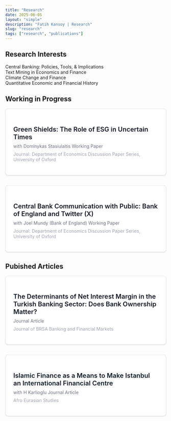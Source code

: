 ```yaml
---
title: "Research"
date: 2025-06-05
layout: "simple"
description: "Fatih Kansoy | Research"
slug: "research"
tags: ["research", "publications"]
---
```


<!-- Font Awesome CDN -->
<link rel="stylesheet" href="https://cdnjs.cloudflare.com/ajax/libs/font-awesome/6.5.1/css/all.min.css">

<!-- Tailwind CSS CDN -->
<script src="https://cdn.tailwindcss.com"></script>

<!-- Hidden Settings -->
<script>
    const ALWAYS_OPEN_DEFAULT = false; // false = buttons hidden until card clicked, true = all buttons visible by default
    const BLACK_WHITE_BUTTONS = false; // false = colored buttons, true = black and white style buttons
</script>

<style>
/* Clean, simple styling for standard page layout */
.paper-section {
    margin-bottom: 2rem;
    background-color: #ffffff;
    padding: 1.5rem;
    border-radius: 0.5rem;
    border: 1px solid #e5e7eb;
    cursor: pointer;
    transition: box-shadow 0.2s;
    box-shadow: 0 1px 3px 0 rgba(0, 0, 0, 0.1), 0 1px 2px 0 rgba(0, 0, 0, 0.06);
}

.paper-section:hover {
    box-shadow: 0 4px 6px -1px rgba(0, 0, 0, 0.1), 0 2px 4px -1px rgba(0, 0, 0, 0.06);
}

.paper-header {
    cursor: pointer;
}

.paper-title {
    font-size: 1.25rem;
    font-weight: 600;
    color: #111827;
    margin-bottom: 0.5rem;
}

.paper-meta {
    font-size: 0.875rem;
    color: #6b7280;
    margin-bottom: 0.5rem;
}

.paper-journal {
    font-size: 0.875rem;
    color: #9ca3af;
    margin-bottom: 1rem;
}

.button-group {
    display: none;
    flex-wrap: wrap;
    gap: 0.75rem;
    margin-bottom: 1rem;
    margin-top: 1rem;
}

.button-group.show {
    display: flex;
}

/* Hide abstract and bibtex by default */
.abstract-section, .bibtex-section {
    display: none;
}

.abstract-section {
    background-color: #ffffff;
    padding: 1.5rem;
    border-radius: 0.5rem;
    margin: 1rem 0;
    border: 1px solid #e5e7eb;
}

.bibtex-section {
    background-color: #111827;
    color: #f3f4f6;
    padding: 1.5rem;
    border-radius: 0.5rem;
    margin: 1rem 0;
    font-family: monospace;
    font-size: 0.75rem;
}

/* Show when toggled */
.abstract-section.show, .bibtex-section.show {
    display: block;
}

.section-divider {
    margin: 3rem 0;
    border-color: #e5e7eb;
}

/* Black and white button style */
.black-white-style .button-group a,
.black-white-style .button-group button {
    background-color: #f3f4f6 !important;
    color: #374151 !important;
    border: 1px solid #d1d5db !important;
}

.black-white-style .button-group a:hover,
.black-white-style .button-group button:hover {
    background-color: #e5e7eb !important;
    color: #111827 !important;
}

/* Mobile-friendly responsive design */
@media (max-width: 768px) {
    .paper-section {
        padding: 1rem;
        margin-left: -0.5rem;
        margin-right: -0.5rem;
    }
    
    .button-group {
        gap: 0.5rem;
    }
    
    .button-group a,
    .button-group button {
        font-size: 0.75rem;
        padding: 0.375rem 0.75rem;
    }
}

/* Copy button styling */
.copy-button {
    background-color: #4b5563;
    color: #d1d5db;
    padding: 0.25rem 0.5rem;
    border-radius: 0.25rem;
    font-size: 0.75rem;
    border: none;
    cursor: pointer;
    transition: background-color 0.2s;
}

.copy-button:hover {
    background-color: #6b7280;
}

.copy-button.copied {
    background-color: #059669;
}

/* Expand indicator */
.expand-indicator {
    float: right;
    color: #9ca3af;
    transition: transform 0.2s;
}

.expand-indicator.expanded {
    transform: rotate(180deg);
}
</style>

## Research Interests

<div class="bg-white rounded-lg shadow-sm p-6 mb-8 border border-gray-200">
    <div class="grid grid-cols-1 md:grid-cols-2 gap-4">
        <div class="flex items-start gap-3">
            <i class="fas fa-chart-line text-blue-600 mt-1"></i>
            <span>Central Banking: Policies, Tools, & Implications</span>
        </div>
        <div class="flex items-start gap-3">
            <i class="fas fa-robot text-blue-600 mt-1"></i>
            <span>Text Mining in Economics and Finance</span>
        </div>
        <div class="flex items-start gap-3">
            <i class="fas fa-leaf text-green-600 mt-1"></i>
            <span>Climate Change and Finance</span>
        </div>
        <div class="flex items-start gap-3">
            <i class="fas fa-history text-purple-600 mt-1"></i>
            <span>Quantitative Economic and Financial History</span>
        </div>
    </div>
</div>

## Working in Progress

<!-- Paper 1: Green Shields -->

<!-- Paper 1: Green Shields -->
<div class="paper-section" onclick="toggleCard('paper1')">
    <div class="paper-header">
        <i class="fas fa-chevron-down expand-indicator" id="paper1-indicator"></i>
        <h3 class="paper-title">Green Shields: The Role of ESG in Uncertain Times</h3>
        <div class="paper-meta">
            with Dominykas Stasiulaitis 
            <span class="inline-block bg-orange-100 text-orange-800 text-xs px-2 py-1 rounded ml-2">Working Paper</span>
        </div>
        <div class="paper-journal">
            Journal: Department of Economics Discussion Paper Series, University of Oxford
        </div>
    </div>
    
  <div class="button-group" id="paper1-buttons">
        <a href="http://fatih.ai/esg.pdf" class="inline-flex items-center gap-2 text-blue-600 hover:text-blue-800 text-sm bg-blue-50 px-3 py-1.5 rounded-md transition-colors">
            <i class="fas fa-file-pdf"></i> View PDF
        </a>
        <a href="https://papers.ssrn.com/sol3/papers.cfm?abstract_id=5278853" target="_blank" class="inline-flex items-center gap-2 text-blue-700 hover:text-blue-900 text-sm bg-blue-100 px-3 py-1.5 rounded-md transition-colors">
            <i class="fas fa-file-alt"></i> SSRN
        </a>
        <a href="https://arxiv.org/abs/2506.02143" target="_blank" class="inline-flex items-center gap-2 text-red-700 hover:text-red-900 text-sm bg-red-100 px-3 py-1.5 rounded-md transition-colors">
            <i class="fas fa-archive"></i> arXiv
        </a>
        <!-- <a href="http://fatih.ai/esg.pdf" download class="inline-flex items-center gap-2 text-green-600 hover:text-green-800 text-sm bg-green-50 px-3 py-1.5 rounded-md transition-colors">
            <i class="fas fa-download"></i> Download
        </a> -->
        <button onclick="toggleAbstract(event, 'paper1')" class="inline-flex items-center gap-2 text-gray-600 hover:text-gray-800 text-sm bg-gray-50 px-3 py-1.5 rounded-md transition-colors">
            <i class="fas fa-file-alt"></i> Abstract
        </button>
        <button onclick="toggleBibtex(event, 'paper1')" class="inline-flex items-center gap-2 text-purple-600 hover:text-purple-800 text-sm bg-purple-50 px-3 py-1.5 rounded-md transition-colors">
            <i class="fas fa-quote-left"></i> BibTeX
        </button>
        <a href="https://x.com/kansoy/status/1929638410358346063" target="_blank" class="inline-flex items-center gap-2 text-gray-800 hover:text-gray-900 text-sm bg-gray-100 px-3 py-1.5 rounded-md transition-colors">
            <i class="fab fa-x-twitter"></i> Thread
        </a>
        <a href="https://bsky.app/profile/fatih.ai/post/3lqno6dfwok24" target="_blank" class="inline-flex items-center gap-2 text-sky-600 hover:text-sky-800 text-sm bg-sky-50 px-3 py-1.5 rounded-md transition-colors">
            <i class="fas fa-cloud"></i> Bluesky
        </a>
    </div>
    
  <div class="abstract-section" id="paper1-abstract">
        <h4 class="font-semibold mb-2 text-gray-700">Abstract</h4>
        <p class="text-sm text-gray-600 leading-relaxed">
            The rapid growth of sustainable investing, now exceeding 35 trillion USD globally, has transformed financial markets, yet the implications for monetary policy transmission remain underexplored. While existing literature documents heterogeneous firm responses to monetary policy through traditional channels such as size and leverage, it remains unknown whether environmental, social, and governance (ESG) characteristics create distinct transmission mechanisms. Using high-frequency identification around 160 Federal Reserve announcements from 2005 to 2025, we uncover an asymmetric pattern: high-ESG firms gain 1.6 basis points of protection from contractionary target surprises, yet suffer 2.6 basis points greater sensitivity to forward guidance shocks. This asymmetry persists within industries and intensifies with investor climate awareness. Remarkably, the Paris Agreement inverted these relationships: before December 2015, high-ESG firms were more vulnerable to contractionary policy within industries; afterward, they gained protection, representing a 186 basis point reversal. We develop a two-period model featuring heterogeneous investors with sustainability preferences that quantitatively matches these patterns. The model reveals how ESG investors' non-pecuniary utility creates differential demand elasticities, simultaneously protecting green firms from immediate rate changes while amplifying forward guidance vulnerability through their longer investment horizons. These findings establish environmental characteristics as a new dimension of monetary policy non-neutrality, with important implications as sustainable finance continues expanding.
        </p>
    </div>
    
  <div class="bibtex-section" id="paper1-bibtex">
        <div class="flex justify-between items-start mb-2">
            <h4 class="font-sans font-semibold text-gray-300">BibTeX</h4>
            <button onclick="copyBibtex('paper1')" class="copy-button">
                <i class="fas fa-copy mr-1"></i> Copy
            </button>
        </div>
    <pre class="whitespace-pre-wrap" id="paper1-bibtex-content">
     @article{kansoy2025green,
     title={Green Shields: The Role of ESG in Uncertain Times},
     author={Kansoy, Fatih and Stasiulaitis, Dominykas},
     journal={Department of Economics Discussion Paper Series, University of Oxford},
     volume={June 2025},
     year={2025},
    institution={University of Oxford}
       }
       </pre>
    </div>
</div>

<!-- Paper 2: Central Bank Communication -->
<div class="paper-section" onclick="toggleCard('paper2')">
    <div class="paper-header">
        <i class="fas fa-chevron-down expand-indicator" id="paper2-indicator"></i>
        <h3 class="paper-title">Central Bank Communication with Public: Bank of England and Twitter (X)</h3>
        <div class="paper-meta">
            with Joel Mundy (Bank of England) 
            <span class="inline-block bg-orange-100 text-orange-800 text-xs px-2 py-1 rounded ml-2">Working Paper</span>
        </div>
        <div class="paper-journal">
            Journal: Department of Economics Discussion Paper Series, University of Oxford
        </div>
    </div>
    
<div class="button-group" id="paper2-buttons">
        <a href="http://fatih.ai/boe.pdf" class="inline-flex items-center gap-2 text-blue-600 hover:text-blue-800 text-sm bg-blue-50 px-3 py-1.5 rounded-md transition-colors">
            <i class="fas fa-file-pdf"></i> View PDF
        </a>
        <a href="https://papers.ssrn.com/sol3/papers.cfm?abstract_id=5279225" target="_blank" class="inline-flex items-center gap-2 text-blue-700 hover:text-blue-900 text-sm bg-blue-100 px-3 py-1.5 rounded-md transition-colors">
            <i class="fas fa-file-alt"></i> SSRN
        </a>
        <a href="https://arxiv.org/abs/2506.02559" target="_blank" class="inline-flex items-center gap-2 text-red-700 hover:text-red-900 text-sm bg-red-100 px-3 py-1.5 rounded-md transition-colors">
            <i class="fas fa-archive"></i> arXiv
        </a>
        <button onclick="toggleAbstract(event, 'paper2')" class="inline-flex items-center gap-2 text-gray-600 hover:text-gray-800 text-sm bg-gray-50 px-3 py-1.5 rounded-md transition-colors">
            <i class="fas fa-file-alt"></i> Abstract
        </button>
        <button onclick="toggleBibtex(event, 'paper2')" class="inline-flex items-center gap-2 text-purple-600 hover:text-purple-800 text-sm bg-purple-50 px-3 py-1.5 rounded-md transition-colors">
            <i class="fas fa-quote-left"></i> BibTeX
        </button>
    </div>
    
<div class="abstract-section" id="paper2-abstract">
        <h4 class="font-semibold mb-2 text-gray-700">Abstract</h4>
        <p class="text-sm text-gray-600 leading-relaxed">
            Central banks increasingly use social media to communicate beyond financial markets, yet evidence on public engagement effectiveness remains limited. Despite 113 central banks joining Twitter between 2008 and 2018, we lack understanding of what drives audience interaction with their content. To examine engagement determinants, we analyzed 3.13 million tweets mentioning the Bank of England from 2007 to 2022, including 9,810 official posts. We investigate posting patterns, measure engagement elasticity, and identify content characteristics predicting higher interaction. The Bank's posting schedule misaligns with peak audience engagement times, with evening hours generating the highest interaction despite minimal posting. Cultural content, such as the Alan Turing 50 pound note, achieved 1,300 times higher engagement than routine policy communications. Engagement elasticity averaged 1.095 with substantial volatility during events like Brexit, contrasting with the Federal Reserve's stability. Media content dramatically increased engagement: videos by 1,700 percent, photos by 126 percent, while monetary policy announcements and readability significantly enhanced all metrics. Content quality and timing matter more than posting frequency for effective central bank communication. These findings suggest central banks should prioritize accessible, media-rich content during high-attention periods rather than increasing volume, with implications for digital communication strategies in fulfilling public transparency mandates.
        </p>
    </div>
    
<div class="bibtex-section" id="paper2-bibtex">
        <div class="flex justify-between items-start mb-2">
            <h4 class="font-sans font-semibold text-gray-300">BibTeX</h4>
            <button onclick="copyBibtex('paper2')" class="copy-button">
                <i class="fas fa-copy mr-1"></i> Copy
            </button>
        </div>
        <pre class="whitespace-pre-wrap" id="paper2-bibtex-content">
    @article{kansoy2025central,
    title={Central Bank Communication with Public: Bank of England and Twitter (X)},
    author={Kansoy, Fatih and Mundy, Joel},
    journal={Department of Economics Discussion Paper Series, University of Oxford},
    volume={July 2025},
    year={2025},
    institution={University of Oxford and Bank of England}
    }</pre>
    </div>
</div>


## Pubished Articles

<!-- Paper 3: Net Interest Margin -->
<div class="paper-section" onclick="toggleCard('paper3')">
    <div class="paper-header">
        <i class="fas fa-chevron-down expand-indicator" id="paper3-indicator"></i>
        <h3 class="paper-title">The Determinants of Net Interest Margin in the Turkish Banking Sector: Does Bank Ownership Matter?</h3>
        <div class="paper-meta">
            <span class="inline-block bg-indigo-100 text-indigo-800 text-xs px-2 py-1 rounded">Journal Article</span>
        </div>
        <div class="paper-journal">
            Journal of BRSA Banking and Financial Markets
        </div>
    </div>
    
<div class="button-group" id="paper3-buttons">
        <a href="http://fatih.ai/nim.pdf" class="inline-flex items-center gap-2 text-blue-600 hover:text-blue-800 text-sm bg-blue-50 px-3 py-1.5 rounded-md transition-colors">
            <i class="fas fa-file-pdf"></i> View PDF
        </a>
        <a href="https://dergipark.org.tr/tr/pub/bddkdergisi/issue/57356/874957" target="_blank" class="inline-flex items-center gap-2 text-violet-600 hover:text-violet-800 text-sm bg-violet-50 px-3 py-1.5 rounded-md transition-colors">
            <i class="fas fa-journal-whills"></i> Journal
        </a>
        <button onclick="toggleAbstract(event, 'paper3')" class="inline-flex items-center gap-2 text-gray-600 hover:text-gray-800 text-sm bg-gray-50 px-3 py-1.5 rounded-md transition-colors">
            <i class="fas fa-file-alt"></i> Abstract
        </button>
        <button onclick="toggleBibtex(event, 'paper3')" class="inline-flex items-center gap-2 text-purple-600 hover:text-purple-800 text-sm bg-purple-50 px-3 py-1.5 rounded-md transition-colors">
            <i class="fas fa-quote-left"></i> BibTeX
        </button>
    </div>
    
<div class="abstract-section" id="paper3-abstract">
        <h4 class="font-semibold mb-2 text-gray-700">Abstract</h4>
        <p class="text-sm text-gray-600 leading-relaxed">
            This research presented an empirical investigation of the determinants of the net interest margin in Turkish Banking sector with a particular emphasis on the bank ownership structure. This study employed a unique bank-level dataset covering Turkey's commercial banking sector for the 2001-2012. Our main results are as follows. Operation diversity, credit risk and operating costs are important determinants of margin in Turkey. More efficient banks exhibit lower margin and also price stability contributes to lower margin. The effect of principal determinants such as credit risk, bank size, market concentration and inflation vary across foreign-owned, state-controlled and private banks. At the same time, the impacts of implicit interest payment, operation diversity and operating cost are homogeneous across all banks.
        </p>
    </div>
    
<div class="bibtex-section" id="paper3-bibtex">
        <div class="flex justify-between items-start mb-2">
            <h4 class="font-sans font-semibold text-gray-300">BibTeX</h4>
            <button onclick="copyBibtex('paper3')" class="copy-button">
                <i class="fas fa-copy mr-1"></i> Copy
            </button>
        </div>
        <pre class="whitespace-pre-wrap" id="paper3-bibtex-content">
    @article{kansoy2012determinants,
    title={The determinants of net interest margin in the Turkish banking sector: does bank ownership matter},
    author={Kansoy, Fatih},
    journal={Journal of BRSA Banking and Financial Markets},
    volume={6},
    number={2},
    pages={13--49},
    year={2012},
    publisher={Banking Regulation and Supervision Agency}
    }</pre>
    </div>
</div>

<!-- Paper 4: Islamic Finance -->
<div class="paper-section" onclick="toggleCard('paper4')">
    <div class="paper-header">
        <i class="fas fa-chevron-down expand-indicator" id="paper4-indicator"></i>
        <h3 class="paper-title">Islamic Finance as a Means to Make Istanbul an International Financial Centre</h3>
        <div class="paper-meta">
            with H Karlioglu 
            <span class="inline-block bg-indigo-100 text-indigo-800 text-xs px-2 py-1 rounded ml-2">Journal Article</span>
        </div>
        <div class="paper-journal">
            Afro Eurasian Studies
        </div>
    </div>
    
<div class="button-group" id="paper4-buttons">
        <a href="http://fatih.ai/istanbul.pdf" class="inline-flex items-center gap-2 text-blue-600 hover:text-blue-800 text-sm bg-blue-50 px-3 py-1.5 rounded-md transition-colors">
            <i class="fas fa-file-pdf"></i> View PDF
        </a>
        <a href="https://dergipark.org.tr/en/pub/afes/issue/44783/557024" target="_blank" class="inline-flex items-center gap-2 text-violet-600 hover:text-violet-800 text-sm bg-violet-50 px-3 py-1.5 rounded-md transition-colors">
            <i class="fas fa-journal-whills"></i> Journal
        </a>
        <button onclick="toggleAbstract(event, 'paper4')" class="inline-flex items-center gap-2 text-gray-600 hover:text-gray-800 text-sm bg-gray-50 px-3 py-1.5 rounded-md transition-colors">
            <i class="fas fa-file-alt"></i> Abstract
        </button>
        <button onclick="toggleBibtex(event, 'paper4')" class="inline-flex items-center gap-2 text-purple-600 hover:text-purple-800 text-sm bg-purple-50 px-3 py-1.5 rounded-md transition-colors">
            <i class="fas fa-quote-left"></i> BibTeX
        </button>
    </div>
    
<div class="abstract-section" id="paper4-abstract">
        <h4 class="font-semibold mb-2 text-gray-700">Abstract</h4>
        <p class="text-sm text-gray-600 leading-relaxed">
            This paper discusses and assesses Istanbul as an international finance centre within the context of its position in the sector of of Islamic finance. No doubt, Istanbul is a centre of business and culture of Turkey and the Turkish government is at present endeavouring to turn Istanbul into a regional finance centre in ten years and ,furthermore, into one of the top international financial centre in thirty years. In this context we evaluate Istanbul's potential and position to assume the role of a hub for Islamic finance. Our main conclusions are as follows; the current image, legal and regulatory infrastructure and human capacity of Istanbul do not presently allow it to become an international finance centre. In contrast, if we consider its strategic location standing between the Middle East, Eurasia and Africa as well as its strong relations with Muslim countries, and ,last but not least, its strong banking system, Istanbul has the potential to serve as a centre for Islamic finance provided that the government's ambitions remain focused in this direction.
        </p>
    </div>
    
<div class="bibtex-section" id="paper4-bibtex">
        <div class="flex justify-between items-start mb-2">
            <h4 class="font-sans font-semibold text-gray-300">BibTeX</h4>
            <button onclick="copyBibtex('paper4')" class="copy-button">
                <i class="fas fa-copy mr-1"></i> Copy
            </button>
        </div>
        <pre class="whitespace-pre-wrap" id="paper4-bibtex-content">
    @article{kansoy2013islamic,
    title={Islamic Finance as a Means to Make Istanbul an International Financial Centre},
    author={Kansoy, Fatih and Karlioglu, Hasan Huseyin},
    journal={Afro Eurasian Studies},
    volume={2},
    number={1-2},
    pages={126--143},
    year={2013},
    publisher={Musiad (Independent Industrialists and Businessmen's Association)}
    }</pre>
    </div>
</div>




<script>
// Toggle card buttons visibility
function toggleCard(paperId) {
    const buttons = document.getElementById(paperId + '-buttons');
    const indicator = document.getElementById(paperId + '-indicator');
    
    buttons.classList.toggle('show');
    indicator.classList.toggle('expanded');
}

// Toggle abstract visibility
function toggleAbstract(event, paperId) {
    event.stopPropagation();
    const abstractBox = document.getElementById(paperId + '-abstract');
    const bibtexBox = document.getElementById(paperId + '-bibtex');
    
    // Hide bibtex if shown
    if (bibtexBox && bibtexBox.classList.contains('show')) {
        bibtexBox.classList.remove('show');
    }
    
    abstractBox.classList.toggle('show');
}

// Toggle bibtex visibility
function toggleBibtex(event, paperId) {
    event.stopPropagation();
    const bibtexBox = document.getElementById(paperId + '-bibtex');
    const abstractBox = document.getElementById(paperId + '-abstract');
    
    // Hide abstract if shown
    if (abstractBox && abstractBox.classList.contains('show')) {
        abstractBox.classList.remove('show');
    }
    
    bibtexBox.classList.toggle('show');
}

// Copy BibTeX to clipboard
function copyBibtex(paperId) {
    const bibtexContent = document.getElementById(paperId + '-bibtex-content').textContent;
    navigator.clipboard.writeText(bibtexContent).then(function() {
        // Change button text temporarily
        const button = event.target.closest('button');
        const originalHTML = button.innerHTML;
        button.innerHTML = '<i class="fas fa-check mr-1"></i> Copied!';
        button.classList.add('copied');
        
        setTimeout(() => {
            button.innerHTML = originalHTML;
            button.classList.remove('copied');
        }, 2000);
    }).catch(function(err) {
        console.error('Could not copy text: ', err);
    });
}

// Apply settings on load
window.onload = function() {
    // Apply button style
    if (BLACK_WHITE_BUTTONS) {
        document.body.classList.add('black-white-style');
    }
    
    // Apply default expansion setting
    if (ALWAYS_OPEN_DEFAULT) {
        // Show all button groups and rotate indicators
        const allButtons = document.querySelectorAll('.button-group');
        const allIndicators = document.querySelectorAll('.expand-indicator');
        
        allButtons.forEach(buttonGroup => {
            buttonGroup.classList.add('show');
        });
        allIndicators.forEach(indicator => {
            indicator.classList.add('expanded');
        });
    }
}

// Prevent card toggle when clicking on links/buttons inside
document.querySelectorAll('.button-group a, .button-group button, .abstract-section, .bibtex-section').forEach(element => {
    element.addEventListener('click', function(e) {
        e.stopPropagation();
    });
});
</script>
<!-- 
==========================
BUTTON LIBRARY - Copy and paste these buttons as needed
==========================

PDF Button:
<a href="#" class="inline-flex items-center gap-2 text-blue-600 hover:text-blue-800 text-sm bg-blue-50 px-3 py-1.5 rounded-md transition-colors">
    <i class="fas fa-file-pdf"></i> View PDF
</a>

Download Button:
<a href="#" download class="inline-flex items-center gap-2 text-green-600 hover:text-green-800 text-sm bg-green-50 px-3 py-1.5 rounded-md transition-colors">
    <i class="fas fa-download"></i> Download
</a>

Abstract Button:
<button onclick="toggleAbstract(event, 'PAPER_ID')" class="inline-flex items-center gap-2 text-gray-600 hover:text-gray-800 text-sm bg-gray-50 px-3 py-1.5 rounded-md transition-colors">
    <i class="fas fa-file-alt"></i> Abstract
</button>

BibTeX Button:
<button onclick="toggleBibtex(event, 'PAPER_ID')" class="inline-flex items-center gap-2 text-purple-600 hover:text-purple-800 text-sm bg-purple-50 px-3 py-1.5 rounded-md transition-colors">
    <i class="fas fa-quote-left"></i> BibTeX
</button>

External Link Button:
<a href="https://example.com" target="_blank" class="inline-flex items-center gap-2 text-indigo-600 hover:text-indigo-800 text-sm bg-indigo-50 px-3 py-1.5 rounded-md transition-colors">
    <i class="fas fa-external-link-alt"></i> External Link
</a>

Code Button:
<a href="#" target="_blank" class="inline-flex items-center gap-2 text-orange-600 hover:text-orange-800 text-sm bg-orange-50 px-3 py-1.5 rounded-md transition-colors">
    <i class="fas fa-code"></i> Code
</a>

Dataset Button:
<a href="#" target="_blank" class="inline-flex items-center gap-2 text-pink-600 hover:text-pink-800 text-sm bg-pink-50 px-3 py-1.5 rounded-md transition-colors">
    <i class="fas fa-database"></i> Dataset
</a>

Slides Button:
<a href="#" class="inline-flex items-center gap-2 text-teal-600 hover:text-teal-800 text-sm bg-teal-50 px-3 py-1.5 rounded-md transition-colors">
    <i class="fas fa-presentation-screen"></i> Slides
</a>

Video Button:
<a href="#" target="_blank" class="inline-flex items-center gap-2 text-red-600 hover:text-red-800 text-sm bg-red-50 px-3 py-1.5 rounded-md transition-colors">
    <i class="fas fa-video"></i> Video
</a>

Poster Button:
<a href="#" class="inline-flex items-center gap-2 text-yellow-600 hover:text-yellow-800 text-sm bg-yellow-50 px-3 py-1.5 rounded-md transition-colors">
    <i class="fas fa-image"></i> Poster
</a>

X (Twitter) Thread Button:
<a href="https://twitter.com/intent/tweet?text=YOUR_TEXT_HERE&url=YOUR_URL_HERE" target="_blank" class="inline-flex items-center gap-2 text-gray-800 hover:text-gray-900 text-sm bg-gray-100 px-3 py-1.5 rounded-md transition-colors">
    <i class="fab fa-x-twitter"></i> X Thread
</a>

Bluesky Button:
<a href="https://bsky.app/intent/compose?text=YOUR_TEXT_HERE" target="_blank" class="inline-flex items-center gap-2 text-sky-600 hover:text-sky-800 text-sm bg-sky-50 px-3 py-1.5 rounded-md transition-colors">
    <i class="fas fa-cloud"></i> Bluesky
</a>

LinkedIn Button:
<a href="https://www.linkedin.com/sharing/share-offsite/?url=YOUR_URL_HERE" target="_blank" class="inline-flex items-center gap-2 text-blue-700 hover:text-blue-900 text-sm bg-blue-100 px-3 py-1.5 rounded-md transition-colors">
    <i class="fab fa-linkedin"></i> LinkedIn
</a>

GitHub Button:
<a href="#" target="_blank" class="inline-flex items-center gap-2 text-gray-900 hover:text-black text-sm bg-gray-200 px-3 py-1.5 rounded-md transition-colors">
    <i class="fab fa-github"></i> GitHub
</a>

Preprint Button:
<a href="#" class="inline-flex items-center gap-2 text-emerald-600 hover:text-emerald-800 text-sm bg-emerald-50 px-3 py-1.5 rounded-md transition-colors">
    <i class="fas fa-file-lines"></i> Preprint
</a>

Journal Link Button:
<a href="#" target="_blank" class="inline-flex items-center gap-2 text-violet-600 hover:text-violet-800 text-sm bg-violet-50 px-3 py-1.5 rounded-md transition-colors">
    <i class="fas fa-journal-whills"></i> Journal
</a>

DOI Button:
<a href="https://doi.org/YOUR_DOI_HERE" target="_blank" class="inline-flex items-center gap-2 text-cyan-600 hover:text-cyan-800 text-sm bg-cyan-50 px-3 py-1.5 rounded-md transition-colors">
    <i class="fas fa-fingerprint"></i> DOI
</a>

Cite Button:
<button onclick="toggleCitation(event, 'PAPER_ID')" class="inline-flex items-center gap-2 text-rose-600 hover:text-rose-800 text-sm bg-rose-50 px-3 py-1.5 rounded-md transition-colors">
    <i class="fas fa-quote-right"></i> Cite
</button>

Blog Button:
<a href="#" target="_blank" class="inline-flex items-center gap-2 text-orange-600 hover:text-orange-800 text-sm bg-orange-50 px-3 py-1.5 rounded-md transition-colors">
    <i class="fas fa-blog"></i> Blog
</a>

YouTube Button:
<a href="https://youtube.com/watch?v=YOUR_VIDEO_ID" target="_blank" class="inline-flex items-center gap-2 text-red-600 hover:text-red-800 text-sm bg-red-50 px-3 py-1.5 rounded-md transition-colors">
    <i class="fab fa-youtube"></i> YouTube
</a>

Media Button:
<a href="#" target="_blank" class="inline-flex items-center gap-2 text-purple-600 hover:text-purple-800 text-sm bg-purple-50 px-3 py-1.5 rounded-md transition-colors">
    <i class="fas fa-newspaper"></i> Media
</a>


SSRN Button:
<a href="https://papers.ssrn.com/sol3/papers.cfm?abstract_id=YOUR_SSRN_ID" target="_blank" class="inline-flex items-center gap-2 text-blue-700 hover:text-blue-900 text-sm bg-blue-100 px-3 py-1.5 rounded-md transition-colors">
    <i class="fas fa-file-alt"></i> SSRN
</a>

ArXiv Button:
<a href="https://arxiv.org/abs/YOUR_ARXIV_ID" target="_blank" class="inline-flex items-center gap-2 text-red-700 hover:text-red-900 text-sm bg-red-100 px-3 py-1.5 rounded-md transition-colors">
    <i class="fas fa-archive"></i> arXiv
</a>
==========================
STATUS BADGES
==========================

Draft Ready Badge (Subtle Style):
<a href="YOUR_LINK" target="_blank" class="draft-badge inline-flex items-center gap-1 text-gray-600 hover:text-gray-800 text-xs bg-gray-50 px-2 py-1 rounded-md transition-colors">Draft Ready →</a>

Published Badge:
<span class="inline-block bg-green-100 text-green-800 text-xs px-2 py-1 rounded">Published</span>

Under Review Badge:
<span class="inline-block bg-blue-100 text-blue-800 text-xs px-2 py-1 rounded">Under Review</span>

Working Paper Badge:
<span class="inline-block bg-orange-100 text-orange-800 text-xs px-2 py-1 rounded">Working Paper</span>

Book Badge:
<span class="inline-block bg-purple-100 text-purple-800 text-xs px-2 py-1 rounded">Book</span>

Journal Article Badge:
<span class="inline-block bg-indigo-100 text-indigo-800 text-xs px-2 py-1 rounded">Journal Article</span>

Conference Paper Badge:
<span class="inline-block bg-teal-100 text-teal-800 text-xs px-2 py-1 rounded">Conference Paper</span>

Forthcoming Badge:
<span class="inline-block bg-pink-100 text-pink-800 text-xs px-2 py-1 rounded">Forthcoming</span>

-->